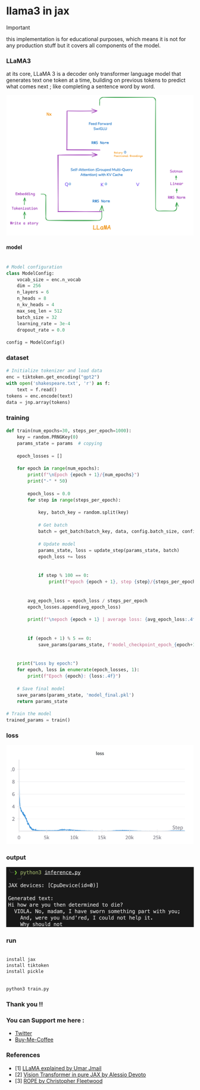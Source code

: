 # llama3 in jax 


> [!IMPORTANT]
> this implementation is for educational purposes, which means it is not for any production stuff but it covers all components of the model.
>


### LLaMA3

at its core, LLaMA 3 is a decoder only transformer language model that generates text one token at a time, building on previous tokens to predict what comes next ; like completing a sentence word by word.

![img](images/llamadark.png)



#### model 


```python

# Model configuration
class ModelConfig:
    vocab_size = enc.n_vocab  
    dim = 256  
    n_layers = 6  
    n_heads = 8 
    n_kv_heads = 4  
    max_seq_len = 512
    batch_size = 32  
    learning_rate = 3e-4
    dropout_rate = 0.0

config = ModelConfig()

```

### dataset 


```python
# Initialize tokenizer and load data
enc = tiktoken.get_encoding("gpt2")
with open('shakespeare.txt', 'r') as f:
    text = f.read()
tokens = enc.encode(text)
data = jnp.array(tokens)
```

### training 

```python
def train(num_epochs=30, steps_per_epoch=1000):
    key = random.PRNGKey(0)
    params_state = params  # copying
    
    epoch_losses = []
    
    for epoch in range(num_epochs):
        print(f"\nEpoch {epoch + 1}/{num_epochs}")
        print("-" * 50)
        
        epoch_loss = 0.0
        for step in range(steps_per_epoch):
            
            key, batch_key = random.split(key)
            
            # Get batch
            batch = get_batch(batch_key, data, config.batch_size, config.max_seq_len)
            
            # Update model
            params_state, loss = update_step(params_state, batch)
            epoch_loss += loss
            
            
            if step % 100 == 0:
                print(f"epoch {epoch + 1}, step {step}/{steps_per_epoch}: loss = {loss:.4f}")
        
       
        avg_epoch_loss = epoch_loss / steps_per_epoch
        epoch_losses.append(avg_epoch_loss)
        
        print(f"\nepoch {epoch + 1} | average loss: {avg_epoch_loss:.4f}")
        
        
        if (epoch + 1) % 5 == 0:
            save_params(params_state, f'model_checkpoint_epoch_{epoch+1}.pkl')
    
   
    print("Loss by epoch:")
    for epoch, loss in enumerate(epoch_losses, 1):
        print(f"Epoch {epoch}: {loss:.4f}")
    
    # Save final model
    save_params(params_state, 'model_final.pkl')
    return params_state

# Train the model
trained_params = train()
```

### loss 

![img](images/wandb.png)

### output 

![img](images/output.png)


### run 

```pytthon 

install jax 
install tiktoken 
install pickle 

```

```python 

python3 train.py

```


### Thank you !! 

### You can Support me here :

- [Twitter]()
- [Buy-Me-Coffee]()


### References

- [1] [LLaMA explained by Umar Jmail](https://youtu.be/Mn_9W1nCFLo?si=NpZTLk45re1znY0T)
- [2] [Vision Transformer in pure JAX by Alessio Devoto ](https://alessiodevoto.github.io/ViT-in-pure-JAX/)
- [3] [ROPE by Christopher Fleetwood](https://huggingface.co/blog/designing-positional-encoding)


